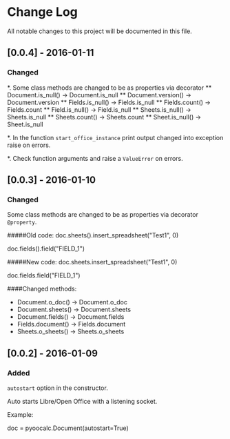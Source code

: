 # Change Log
All notable changes to this project will be documented in this file.

## [0.0.4] - 2016-01-11
### Changed
*. Some class  methods are changed to be as properties via decorator
** Document.is_null() -> Document.is_null
** Document.version() -> Document.version
** Fields.is_null() -> Fields.is_null
** Fields.count() -> Fields.count
** Field.is_null() -> Field.is_null
** Sheets.is_null() -> Sheets.is_null
** Sheets.count() -> Sheets.count
** Sheet.is_null() -> Sheet.is_null

*. In the function ``start_office_instance`` print output changed into 
exception raise on errors.

*. Check function arguments and raise a ``ValueError`` on errors.

## [0.0.3] - 2016-01-10
### Changed
Some class  methods are changed to be as properties via decorator
``@property``.

#####Old code:
doc.sheets().insert_spreadsheet("Test1", 0)

doc.fields().field("FIELD_1")

#####New code:
doc.sheets.insert_spreadsheet("Test1", 0)

doc.fields.field("FIELD_1")

####Changed methods:
* Document.o_doc() -> Document.o_doc
* Document.sheets() -> Document.sheets
* Document.fields() -> Document.fields
* Fields.document() -> Fields.document
* Sheets.o_sheets() -> Sheets.o_sheets


## [0.0.2] - 2016-01-09
### Added
``autostart`` option in the constructor.

Auto starts Libre/Open Office with a listening socket.

Example:

doc = pyoocalc.Document(autostart=True)
